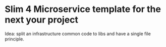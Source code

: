 # Slim 4 Microservice template for the next your project

Idea: split an infrastructure common code to libs and have a single file principle.
